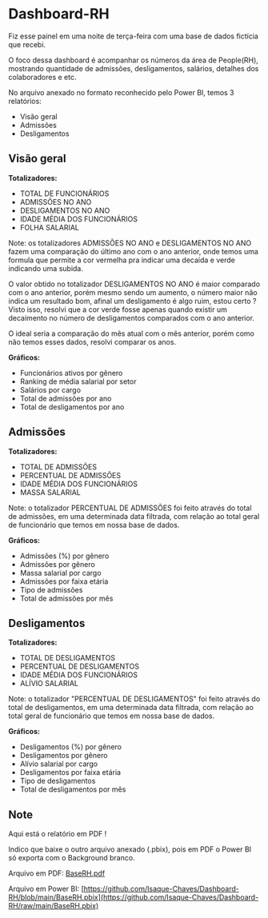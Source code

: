 # Dashboard-RH

Fiz esse painel em uma noite de terça-feira com uma base de dados fictícia que recebi.

O foco dessa dashboard é acompanhar os números da área de People(RH), mostrando quantidade de admissões, desligamentos, salários, detalhes dos colaboradores e etc.

No arquivo anexado no formato reconhecido pelo Power BI, temos 3 relatórios:
  * Visão geral
  * Admissões
  * Desligamentos

## Visão geral

**Totalizadores:**
* TOTAL DE FUNCIONÁRIOS
* ADMISSÕES NO ANO
* DESLIGAMENTOS NO ANO 
* IDADE MÉDIA DOS FUNCIONÁRIOS
* FOLHA SALARIAL

Note: os totalizadores ADMISSÕES NO ANO e DESLIGAMENTOS NO ANO fazem uma comparação do último ano com o ano anterior, onde temos uma formula que permite a cor vermelha pra indicar uma decaída e verde indicando uma subida. 

O valor obtido no totalizador DESLIGAMENTOS NO ANO é maior comparado com o ano anterior, porém mesmo sendo um aumento, o número maior não indica um resultado bom, afinal um desligamento é algo ruim, estou certo ? Visto isso, resolvi que a cor verde fosse apenas quando existir um decaimento no número de desligamentos comparados com o ano anterior.

O ideal seria a comparação do mês atual com o mês anterior, porém como não temos esses dados, resolvi comparar os anos.

**Gráficos:**
* Funcionários ativos por gênero
* Ranking de média salarial por setor
* Salários por cargo
* Total de admissões por ano 
* Total de desligamentos por ano 

## Admissões
**Totalizadores:**
* TOTAL DE ADMISSÕES
* PERCENTUAL DE ADMISSÕES
* IDADE MÉDIA DOS FUNCIONÁRIOS
* MASSA SALARIAL

Note: o totalizador PERCENTUAL DE ADMISSÕES foi feito através do total de admissões, em uma determinada data filtrada, com relação ao total geral de funcionário que temos em nossa base de dados.

**Gráficos:**
* Admissões (%) por gênero
* Admissões por gênero
* Massa salarial por cargo
* Admissões por faixa etária
* Tipo de admissões
* Total de admissões por mês
 
## Desligamentos
**Totalizadores:**
* TOTAL DE DESLIGAMENTOS
* PERCENTUAL DE DESLIGAMENTOS
* IDADE MÉDIA DOS FUNCIONÁRIOS
* ALÍVIO SALARIAL

Note: o totalizador "PERCENTUAL DE DESLIGAMENTOS" foi feito através do total de desligamentos, em uma determinada data filtrada, com relação ao total geral de funcionário que temos em nossa base de dados.

**Gráficos:**
* Desligamentos (%) por gênero
* Desligamentos por gênero
* Alívio salarial por cargo
* Desligamentos por faixa etária
* Tipo de desligamentos
* Total de desligamentos por mês

## Note

Aqui está o relatório em PDF ! 

Indico que baixe o outro arquivo anexado (.pbix), pois em PDF o Power BI só exporta com o Background branco.

Arquivo em PDF: [BaseRH.pdf](https://github.com/Isaque-Chaves/Dashboard-RH/files/8730353/BaseRH.pdf)

Arquivo em Power BI: [https://github.com/Isaque-Chaves/Dashboard-RH/blob/main/BaseRH.pbix](https://github.com/Isaque-Chaves/Dashboard-RH/raw/main/BaseRH.pbix)

